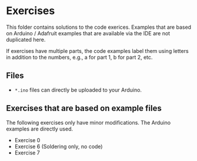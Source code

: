 # Exercises

This folder contains solutions to the code exerices.
Examples that are based on Arduino / Adafruit
examples that are available via the IDE
are not duplicated here.

If exercises have multiple parts,
the code examples label them
using letters in addition to the numbers,
e.g., a for part 1, b for part 2, etc.

## Files

- `*.ino` files can directly be uploaded to your Arduino.

## Exercises that are based on example files

The following exercises only have minor modifications.
The Arduino examples are directly used.

- Exercise 0
- Exercise 6 (Soldering only, no code)
- Exercise 7